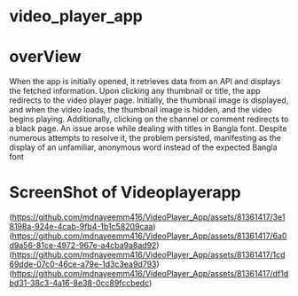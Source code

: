 # video_player_app
# overView
When the app is initially opened, it retrieves data from an API and displays the fetched information. Upon clicking any thumbnail or title, the app redirects to the video player page. Initially, the thumbnail image is displayed, and when the video loads, the thumbnail image is hidden, and the video begins playing. Additionally, clicking on the channel or comment redirects to a black page. An issue arose while dealing with titles in Bangla font. Despite numerous attempts to resolve it, the problem persisted, manifesting as the display of an unfamiliar, anonymous word instead of the expected Bangla font




# ScreenShot of Videoplayerapp
(https://github.com/mdnayeemm416/VideoPlayer_App/assets/81361417/3e18198a-924e-4cab-9fb4-1b1c58209caa)
(https://github.com/mdnayeemm416/VideoPlayer_App/assets/81361417/6a0d9a56-81ce-4972-967e-a4cba9a8ad92)
(https://github.com/mdnayeemm416/VideoPlayer_App/assets/81361417/1cd69dde-07c0-46ce-a79e-1d3c3ea9d793)
(https://github.com/mdnayeemm416/VideoPlayer_App/assets/81361417/df1dbd31-38c3-4a16-8e38-0cc89fccbedc)
